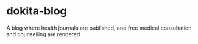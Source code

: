 # dokita-blog
A blog where health journals are published, and free medical consultation and counselling are rendered
